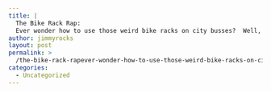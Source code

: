 ```yaml
---
title: |
  The Bike Rack Rap:
  Ever wonder how to use those weird bike racks on city busses?  Well, here you go!
author: jimmyrocks
layout: post
permalink: >
  /the-bike-rack-rapever-wonder-how-to-use-those-weird-bike-racks-on-city-busses-well-here-you-go/
categories:
  - Uncategorized
---
```

# 

